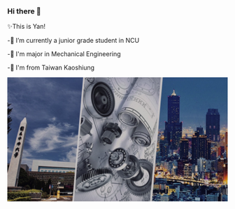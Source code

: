 ### Hi there 👋

✨This is Yan!

-🔭 I’m currently a junior grade student in NCU

-🔭 I'm major in Mechanical Engineering

-🌱 I'm from Taiwan Kaoshiung


![image](https://github.com/Yanxxx7979/Yanxxx7979/blob/main/S__9412646.jpg)

